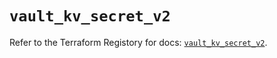 # `vault_kv_secret_v2`

Refer to the Terraform Registory for docs: [`vault_kv_secret_v2`](https://www.terraform.io/docs/providers/vault/r/kv_secret_v2).
